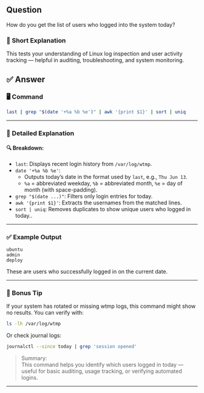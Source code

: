 ## Question  
How do you get the list of users who logged into the system today?

### 📝 Short Explanation  
This tests your understanding of Linux log inspection and user activity tracking — helpful in auditing, troubleshooting, and system monitoring.

## ✅ Answer  

### 🖥️ Command

```bash
last | grep "$(date '+%a %b %e')" | awk '{print $1}' | sort | uniq
```

---

### 📘 Detailed Explanation

#### 🔍 Breakdown:
- `last`: Displays recent login history from `/var/log/wtmp`.
- `date '+%a %b %e'`:
  - Outputs today’s date in the format used by `last`, e.g., `Thu Jun 13`.
  - `%a` = abbreviated weekday, `%b` = abbreviated month, `%e` = day of month (with space-padding).
- `grep "$(date ...)"`: Filters only login entries for today.
- `awk '{print $1}'`: Extracts the usernames from the matched lines.
- `sort | uniq`: Removes duplicates to show unique users who logged in today..

---

### ✅ Example Output
```
ubuntu
admin
deploy
```

These are users who successfully logged in on the current date.

---

### 🧠 Bonus Tip
If your system has rotated or missing wtmp logs, this command might show no results. You can verify with:
```bash
ls -lh /var/log/wtmp
```

Or check journal logs:
```bash
journalctl --since today | grep 'session opened'
```

> Summary:  
> This command helps you identify which users logged in today — useful for basic auditing, usage tracking, or verifying automated logins.

---
